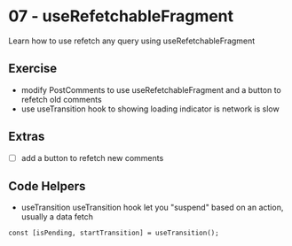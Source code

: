 # 07 - useRefetchableFragment

Learn how to use refetch any query using useRefetchableFragment

## Exercise

- modify PostComments to use useRefetchableFragment and a button to refetch old comments
- use useTransition hook to showing loading indicator is network is slow 

## Extras

- [ ] add a button to refetch new comments

## Code Helpers

- useTransition
useTransition hook let you "suspend" based on an action, usually a data fetch
```
const [isPending, startTransition] = useTransition();
```
